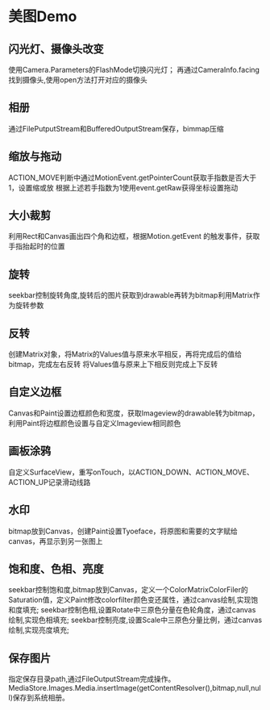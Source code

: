 # 美图Demo
## 闪光灯、摄像头改变
使用Camera.Parameters的FlashMode切换闪光灯；
再通过CameraInfo.facing找到摄像头,使用open方法打开对应的摄像头
## 相册
通过FilePutputStream和BufferedOutputStream保存，bimmap压缩

## 缩放与拖动
ACTION_MOVE判断中通过MotionEvent.getPointerCount获取手指数是否大于1，设置缩或放
根据上述若手指数为1使用event.getRaw获得坐标设置拖动

## 大小裁剪
利用Rect和Canvas画出四个角和边框，根据Motion.getEvent
的触发事件，获取手指抬起时的位置

## 旋转
seekbar控制旋转角度,旋转后的图片获取到drawable再转为bitmap利用Matrix作为旋转参数

## 反转
创建Matrix对象，将Matrix的Values值与原来水平相反，再将完成后的值给bitmap，完成左右反转
将Values值与原来上下相反则完成上下反转

## 自定义边框
Canvas和Paint设置边框颜色和宽度，获取Imageview的drawable转为bitmap，利用Paint将边框颜色设置与自定义Imageview相同颜色

## 画板涂鸦
自定义SurfaceView，重写onTouch，以ACTION_DOWN、ACTION_MOVE、ACTION_UP记录滑动线路

## 水印
bitmap放到Canvas，创建Paint设置Tyoeface，将原图和需要的文字赋给canvas，再显示到另一张图上

## 饱和度、色相、亮度
seekbar控制饱和度,bitmap放到Canvas，定义一个ColorMatrixColorFiler的Saturation值，定义Paint修改colorfilter颜色变还属性，通过canvas绘制,实现饱和度填充;
seekbar控制色相,设置Rotate中三原色分量在色轮角度，通过canvas绘制,实现色相填充;
seekbar控制亮度,设置Scale中三原色分量比例，通过canvas绘制,实现亮度填充;

## 保存图片
指定保存目录path,通过FileOutputStream完成操作。
MediaStore.Images.Media.insertImage(getContentResolver(),bitmap,null,null)保存到系统相册。
